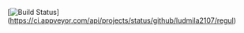[![Build Status](https://ci.appveyor.com/api/projects/status/github/ludmila2107/regul)]
(https://ci.appveyor.com/api/projects/status/github/ludmila2107/regul)

